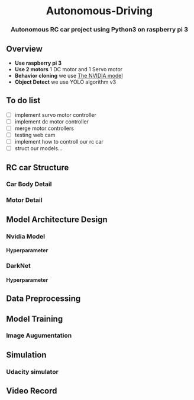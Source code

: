 <h1 align="center">
  Autonomous-Driving 
</h1>
<h3 align="center">
	Autonomous RC car project using Python3 on raspberry pi 3
</h3>

## Overview
* **Use raspberry pi 3**
* **Use 2 motors** 1 DC motor and 1 Servo motor
* **Behavior cloning** we use [The NVIDIA model](https://devblogs.nvidia.com/parallelforall/deep-learning-self-driving-cars/)
* **Object Detect** we use YOLO algorithm v3

## To do list
- [ ] implement survo motor controller
- [ ] implement dc motor controller
- [ ] merge motor controllers
- [ ] testing web cam
- [ ] implement how to controll our rc car
- [ ] struct our models...

## RC car Structure
### Car Body Detail
### Motor Detail

## Model Architecture Design
### Nvidia Model
#### Hyperparameter

### DarkNet
#### Hyperparameter

## Data Preprocessing

## Model Training
### Image Augumentation

## Simulation
### Udacity simulator

## Video Record
